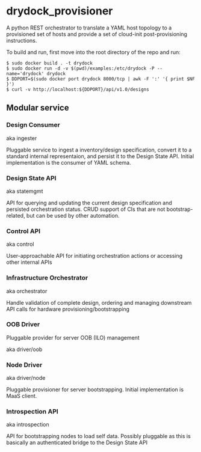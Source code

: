 # drydock_provisioner
A python REST orchestrator to translate a YAML host topology to a provisioned set of hosts and provide a set of cloud-init post-provisioning instructions.

To build and run, first move into the root directory of the repo and run:

    $ sudo docker build . -t drydock
    $ sudo docker run -d -v $(pwd)/examples:/etc/drydock -P --name='drydock' drydock
    $ DDPORT=$(sudo docker port drydock 8000/tcp | awk -F ':' '{ print $NF }')
    $ curl -v http://localhost:${DDPORT}/api/v1.0/designs

## Modular service

### Design Consumer ###

aka ingester

Pluggable service to ingest a inventory/design specification, convert it to a standard
internal representaion, and persist it to the Design State API. Initial implementation
is the consumer of YAML schema.

### Design State API ###

aka statemgmt

API for querying and updating the current design specification and persisted orchestration status.
CRUD support of CIs that are not bootstrap-related, but can be used by other automation.

### Control API ###

aka control

User-approachable API for initiating orchestration actions or accessing other internal
APIs

### Infrastructure Orchestrator ###

aka orchestrator

Handle validation of complete design, ordering and managing downstream API calls for hardware
provisioning/bootstrapping

### OOB Driver ###

Pluggable provider for server OOB (ILO) management

aka driver/oob

### Node Driver ###

aka driver/node

Pluggable provisioner for server bootstrapping. Initial implementation is MaaS client.

### Introspection API ###

aka introspection

API for bootstrapping nodes to load self data. Possibly pluggable as this is basically an
authenticated bridge to the Design State API
